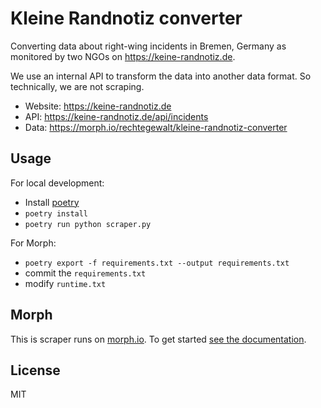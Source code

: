 # Kleine Randnotiz converter

Converting data about right-wing incidents in Bremen, Germany as monitored by two NGOs on <https://keine-randnotiz.de>.

We use an internal API to transform the data into another data format. So technically, we are not scraping.

-   Website: <https://keine-randnotiz.de>
-   API: <https://keine-randnotiz.de/api/incidents>
-   Data: <https://morph.io/rechtegewalt/kleine-randnotiz-converter>

## Usage

For local development:

-   Install [poetry](https://python-poetry.org/)
-   `poetry install`
-   `poetry run python scraper.py`

For Morph:

-   `poetry export -f requirements.txt --output requirements.txt`
-   commit the `requirements.txt`
-   modify `runtime.txt`

## Morph

This is scraper runs on [morph.io](https://morph.io). To get started [see the documentation](https://morph.io/documentation).

## License

MIT
